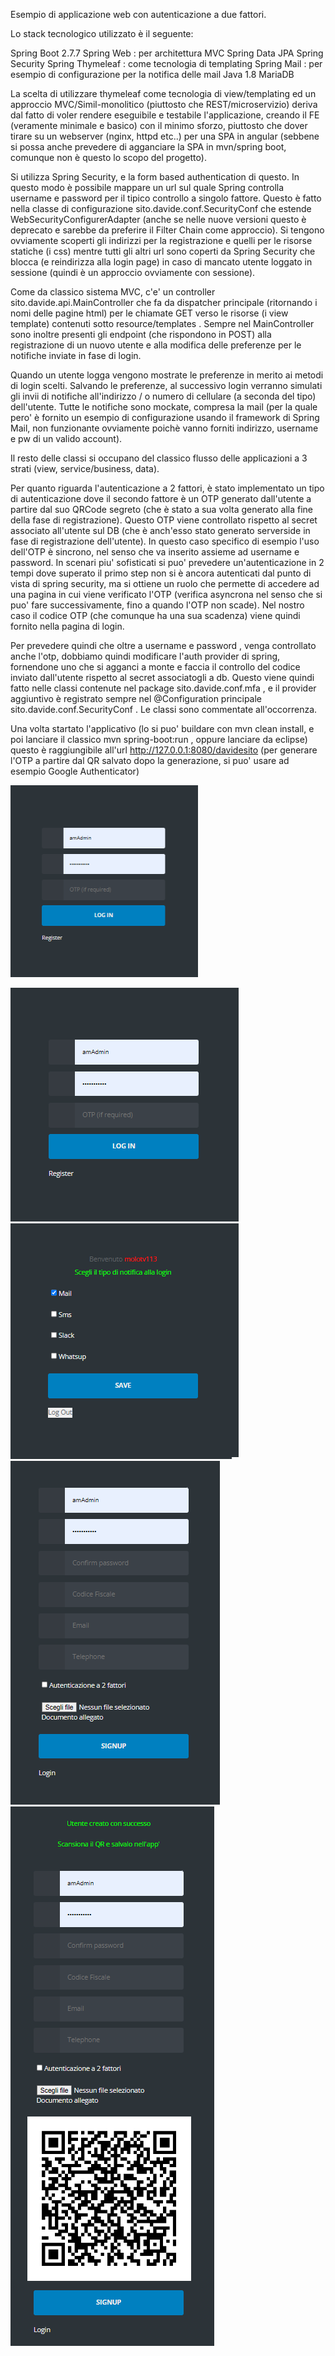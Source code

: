 Esempio di applicazione web con autenticazione a due fattori.

Lo stack tecnologico utilizzato è il seguente:

Spring Boot 2.7.7
	Spring Web : per architettura MVC
	Spring Data JPA
	Spring Security
	Spring Thymeleaf : come tecnologia di templating
	Spring Mail : per esempio di configurazione per la notifica delle mail
Java 1.8
MariaDB

La scelta di utilizzare thymeleaf come tecnologia di view/templating ed un approccio MVC/Simil-monolitico (piuttosto che REST/microservizio) deriva dal fatto di 
voler rendere eseguibile e testabile l'applicazione, creando il FE (veramente minimale e basico) con il minimo sforzo, piuttosto
che dover tirare su un webserver (nginx, httpd etc..) per una SPA in angular (sebbene si possa anche prevedere di agganciare la SPA 
in mvn/spring boot, comunque non è questo lo scopo del progetto).

Si utilizza Spring Security, e la form based authentication di questo.
In questo modo è possibile mappare un url sul quale Spring controlla username e password per il tipico controllo a singolo fattore.
Questo è fatto nella classe di configurazione sito.davide.conf.SecurityConf che estende WebSecurityConfigurerAdapter (anche se nelle nuove versioni questo è deprecato 
e sarebbe da preferire il Filter Chain come approccio).
Si tengono ovviamente scoperti gli indirizzi per la registrazione e quelli per le risorse statiche (i css) mentre tutti gli altri url sono coperti da Spring Security
che blocca (e reindirizza alla login page) in caso di mancato utente loggato in sessione (quindi è un approccio ovviamente con sessione).

Come da classico sistema MVC, c'e' un controller sito.davide.api.MainController che fa da dispatcher principale (ritornando i nomi delle pagine html) 
per le chiamate GET verso le risorse (i view template) contenuti sotto resource/templates .
Sempre nel MainController sono inoltre presenti gli endpoint (che rispondono in POST) alla registrazione di un nuovo utente e alla modifica delle preferenze per le notifiche inviate
in fase di login.

Quando un utente logga vengono mostrate le preferenze in merito ai metodi di login scelti.
Salvando le preferenze, al successivo login verranno simulati gli invii di notifiche all'indirizzo / o numero di cellulare (a seconda del tipo) dell'utente.
Tutte le notifiche sono mockate, compresa la mail (per la quale pero' è fornito un esempio di configurazione usando il framework di Spring Mail, non funzionante ovviamente
poichè vanno forniti indirizzo, username e pw di un valido account).

Il resto delle classi si occupano del classico flusso delle applicazioni a 3 strati (view, service/business, data).

Per quanto riguarda l'autenticazione a 2 fattori, è stato implementato un tipo di autenticazione dove il secondo fattore è un OTP generato dall'utente a partire dal suo
QRCode segreto (che è stato a sua volta generato alla fine della fase di registrazione).
Questo OTP viene controllato rispetto al secret associato all'utente sul DB (che è anch'esso stato generato serverside in fase di registrazione dell'utente).
In questo caso specifico di esempio l'uso dell'OTP è sincrono, nel senso che va inserito assieme ad username e password.
In scenari piu' sofisticati si puo' prevedere un'autenticazione in 2 tempi dove superato il primo step non si è ancora autenticati dal punto di vista di spring security,
ma si ottiene un ruolo che permette di accedere ad una pagina in cui viene verificato l'OTP (verifica asyncrona nel senso che si puo' fare successivamente, fino a quando l'OTP non scade).
Nel nostro caso il codice OTP (che comunque ha una sua scadenza) viene quindi fornito nella pagina di login.

Per prevedere quindi che oltre a username e password , venga controllato anche l'otp, dobbiamo quindi modificare l'auth provider di spring, fornendone uno che si agganci a monte
e faccia il controllo del codice inviato dall'utente rispetto al secret associatogli a db.
Questo viene quindi fatto nelle classi contenute nel package sito.davide.conf.mfa , e il provider aggiuntivo è registrato sempre nel @Configuration principale sito.davide.conf.SecurityConf .
Le classi sono commentate all'occorrenza.

Una volta startato l'applicativo (lo si puo' buildare con mvn clean install, e poi lanciare il classico mvn spring-boot:run , oppure lanciare da eclipse)
questo è raggiungibile all'url http://127.0.0.1:8080/davidesito
(per generare l'OTP a partire dal QR salvato dopo la generazione, si puo' usare ad esempio Google Authenticator)

<img
  src="https://github.com/sitodav/coding_skills/blob/develop/spring%20security/2FA_FormBased_Thymeleaf/gitimages/2fa1.png"
  alt="Alt text"
  title="Optional title"
  style="display: inline-block; margin: 0 auto; max-width: 300px">
  
 
![img](https://github.com/sitodav/coding_skills/blob/develop/spring%20security/2FA_FormBased_Thymeleaf/gitimages/2fa1.png)
![img](https://github.com/sitodav/coding_skills/blob/develop/spring%20security/2FA_FormBased_Thymeleaf/gitimages/2fa2.png)
![img](https://github.com/sitodav/coding_skills/blob/develop/spring%20security/2FA_FormBased_Thymeleaf/gitimages/2fa3.png)
![img](https://github.com/sitodav/coding_skills/blob/develop/spring%20security/2FA_FormBased_Thymeleaf/gitimages/2fa4.png)

